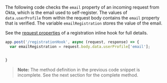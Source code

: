 The following code checks the `email` property of an incoming request from Okta, which is the email used to self-register. The values of `data.userProfile` from within the request body contains the `email` property that is verified. The variable `emailRegistration` stores the value of the email.

See the [request properties](https://developer.okta.com/docs/api/openapi/okta-management/management/tag/InlineHook/#tag/InlineHook/operation/create-registration-hook) of a registration inline hook for full details.


```javascript
app.post('/registrationHook', async (request, response) => {
  var emailRegistration = request.body.data.userProfile['email'];


}
```

> **Note:** The method definition in the previous code snippet is incomplete. See the next section for the complete method.
